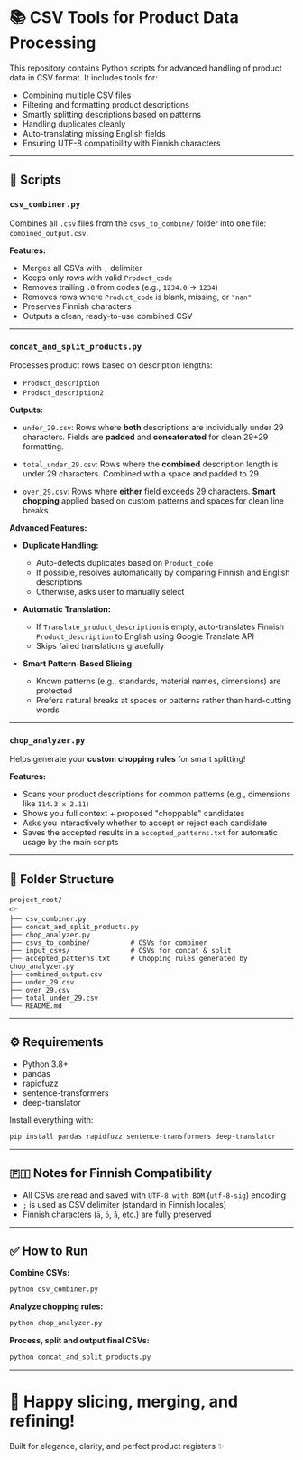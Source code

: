 # 📚 CSV Tools for Product Data Processing

This repository contains Python scripts for advanced handling of product data in CSV format.
It includes tools for:

* Combining multiple CSV files
* Filtering and formatting product descriptions
* Smartly splitting descriptions based on patterns
* Handling duplicates cleanly
* Auto-translating missing English fields
* Ensuring UTF-8 compatibility with Finnish characters

---

## 📜 Scripts

### `csv_combiner.py`

Combines all `.csv` files from the `csvs_to_combine/` folder into one file: `combined_output.csv`.

**Features:**

* Merges all CSVs with `;` delimiter
* Keeps only rows with valid `Product_code`
* Removes trailing `.0` from codes (e.g., `1234.0` → `1234`)
* Removes rows where `Product_code` is blank, missing, or `"nan"`
* Preserves Finnish characters
* Outputs a clean, ready-to-use combined CSV

---

### `concat_and_split_products.py`

Processes product rows based on description lengths:

* `Product_description`
* `Product_description2`

**Outputs:**

* `under_29.csv`:
  Rows where **both** descriptions are individually under 29 characters.
  Fields are **padded** and **concatenated** for clean 29+29 formatting.

* `total_under_29.csv`:
  Rows where the **combined** description length is under 29 characters.
  Combined with a space and padded to 29.

* `over_29.csv`:
  Rows where **either** field exceeds 29 characters.
  **Smart chopping** applied based on custom patterns and spaces for clean line breaks.

**Advanced Features:**

* **Duplicate Handling:**

  * Auto-detects duplicates based on `Product_code`
  * If possible, resolves automatically by comparing Finnish and English descriptions
  * Otherwise, asks user to manually select

* **Automatic Translation:**

  * If `Translate_product_description` is empty, auto-translates Finnish `Product_description` to English using Google Translate API
  * Skips failed translations gracefully

* **Smart Pattern-Based Slicing:**

  * Known patterns (e.g., standards, material names, dimensions) are protected
  * Prefers natural breaks at spaces or patterns rather than hard-cutting words

---

### `chop_analyzer.py`

Helps generate your **custom chopping rules** for smart splitting!

**Features:**

* Scans your product descriptions for common patterns (e.g., dimensions like `114.3 x 2.11`)
* Shows you full context + proposed "choppable" candidates
* Asks you interactively whether to accept or reject each candidate
* Saves the accepted results in a `accepted_patterns.txt` for automatic usage by the main scripts

---

## 👢 Folder Structure

```
project_root/
👉
├── csv_combiner.py
├── concat_and_split_products.py
├── chop_analyzer.py
├── csvs_to_combine/          # CSVs for combiner
├── input_csvs/               # CSVs for concat & split
├── accepted_patterns.txt     # Chopping rules generated by chop_analyzer.py
├── combined_output.csv
├── under_29.csv
├── over_29.csv
├── total_under_29.csv
└── README.md
```

---

## ⚙️ Requirements

* Python 3.8+
* pandas
* rapidfuzz
* sentence-transformers
* deep-translator

Install everything with:

```bash
pip install pandas rapidfuzz sentence-transformers deep-translator
```

---

## 🇫🇮 Notes for Finnish Compatibility

* All CSVs are read and saved with `UTF-8 with BOM` (`utf-8-sig`) encoding
* `;` is used as CSV delimiter (standard in Finnish locales)
* Finnish characters (`ä`, `ö`, `å`, etc.) are fully preserved

---

## ✅ How to Run

**Combine CSVs:**

```bash
python csv_combiner.py
```

**Analyze chopping rules:**

```bash
python chop_analyzer.py
```

**Process, split and output final CSVs:**

```bash
python concat_and_split_products.py
```

---

# 🌟 Happy slicing, merging, and refining!

Built for elegance, clarity, and perfect product registers ✨

